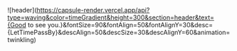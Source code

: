 ![header](https://capsule-render.vercel.app/api?type=waving&color=timeGradient&height=300&section=header&text={Good to see you.}&fontSize=90&fontAlign=50&fontAlignY=30&desc={LetTimePassBy}&descAlign=50&descSize=30&descAlignY=60&animation=twinkling)
